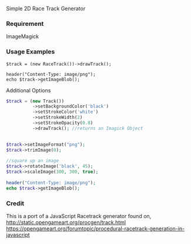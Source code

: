 Simple 2D Race Track Generator

### Requirement 
ImageMagick

### Usage Examples
```
$track = (new RaceTrack())->drawTrack();
        
header("Content-Type: image/png");
echo $track->getImageBlob();
```

Additional Options
```php
$track = (new Track())
          ->setBackgroundColor('black')
          ->setStrokeColor('white')
          ->setStrokeWidth(2)
          ->setStrokeOpacity(0.8)
          ->drawTrack(); //returns an Imagick Object
          

$track->setImageFormat("png");
$track->trimImage(0);
	
//square up an image
$track->rotateImage('black', 45);
$track->scaleImage(300, 300, true);
	
header("Content-Type: image/png");
echo $track->getImageBlob();
```

### Credit
This is a port of a JavaScript Racetrack generator found on,
http://static.opengameart.org/procgen/track.html
https://opengameart.org/forumtopic/procedural-racetrack-generation-in-javascript


